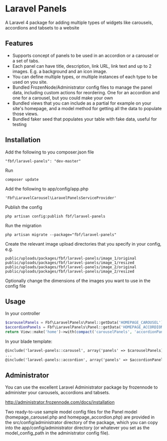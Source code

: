 Laravel Panels
==============

A Laravel 4 package for adding multiple types of widgets like carousels, accordions and tabsets to a website

## Features

* Supports concept of panels to be used in an accordion or a carousel or a set of tabs.
* Each panel can have title, description, link URL, link text and up to 2 images. E.g. a background and an icon image.
* You can define multiple types, or multiple instances of each type to be used on you site.
* Bundled FrozenNode/Administrator config files to manage the panel data, including custom actions for reordering. One
for an accordion and one for a carousel, but you could make your own
* Bundled views that you can include as a partial for example on your site's homepage, and a model method for getting
all the data to populate those views.
* Bundled faker seed that populates your table with fake data, useful for testing

## Installation

Add the following to you composer.json file

    "fbf/laravel-panels": "dev-master"

Run

    composer update

Add the following to app/config/app.php

    'Fbf\LaravelCarousel\LaravelPanelsServiceProvider'

Publish the config

    php artisan config:publish fbf/laravel-panels

Run the migration

    php artisan migrate --package="fbf/laravel-panels"

Create the relevant image upload directories that you specify in your config, e.g.

    public/uploads/packages/fbf/laravel-panels/image_1/original
    public/uploads/packages/fbf/laravel-panels/image_1/resized
    public/uploads/packages/fbf/laravel-panels/image_2/original
    public/uploads/packages/fbf/laravel-panels/image_2/resized

Optionally change the dimensions of the images you want to use in the config file

## Usage

In your controller

```php
$carouselPanels = Fbf\LaravelPanels\Panel::getData('HOMEPAGE_CAROUSEL');
$accordionPanels = Fbf\LaravelPanels\Panel::getData('HOMEPAGE_ACCORDION');
return View::make('home')->with(compact('carouselPanels', 'accordionPanels'));
```

In your blade template:

```html
@include('laravel-panels::carousel', array('panels' => $carouselPanels))
...
@include('laravel-panels::accordion', array('panels' => $accordionPanels))
```

## Administrator

You can use the excellent Laravel Administrator package by frozennode to administer your carousels, accordions and tabsets.

http://administrator.frozennode.com/docs/installation

Two ready-to-use sample model config files for the Panel model (homepage_carousel.php and homepage_accordion.php) are provided in the src/config/administrator directory of the package, which you can copy into the app/config/administrator directory (or whatever you set as the model_config_path in the administrator config file).